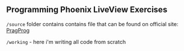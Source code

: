 ## Programming Phoenix LiveView Exercises

```/source``` folder contains contains file that can be found on official site: [PragProg](https://pragprog.com/titles/liveview/programming-phoenix-liveview/)

```/working``` - here i'm writing all code from scratch
